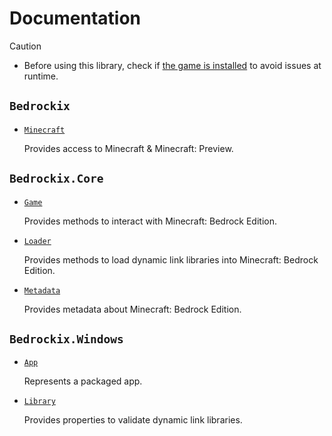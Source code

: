 # Documentation

> [!CAUTION]
> - Before using this library, check if [the game is installed](Windows/App.md#appinstalled) to avoid issues at runtime.

## `Bedrockix`

- [`Minecraft`](Bedrockix/Minecraft.md)

    Provides access to Minecraft & Minecraft: Preview.

## `Bedrockix.Core`

- [`Game`](Bedrockix.Core/Game.md)

    Provides methods to interact with Minecraft: Bedrock Edition.

- [`Loader`](Bedrockix.Core/Loader.md)

    Provides methods to load dynamic link libraries into Minecraft: Bedrock Edition.

- [`Metadata`](Bedrockix.Core/Metadata.md)

    Provides metadata about Minecraft: Bedrock Edition.

## `Bedrockix.Windows`

- [`App`](Bedrockix.Windows/App.md)

    Represents a packaged app.

- [`Library`](Bedrockix.Windows/Library.md)

    Provides properties to validate dynamic link libraries.